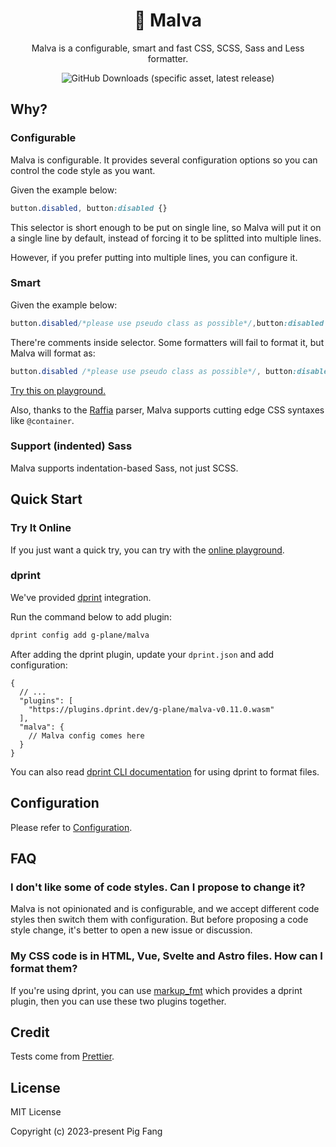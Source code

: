 <h1 align="center">🌷 Malva</h1>

<p align="center">
Malva is a configurable, smart and fast CSS, SCSS, Sass and Less formatter.
</p>
<p align="center">
<img alt="GitHub Downloads (specific asset, latest release)" src="https://img.shields.io/github/downloads/g-plane/malva/latest/plugin.wasm?style=flat-square">
</p>

## Why?

### Configurable

Malva is configurable. It provides several configuration options so you can
control the code style as you want.

Given the example below:

```css
button.disabled, button:disabled {}
```

This selector is short enough to be put on single line,
so Malva will put it on a single line by default,
instead of forcing it to be splitted into multiple lines.

However, if you prefer putting into multiple lines, you can configure it.

### Smart

Given the example below:

```css
button.disabled/*please use pseudo class as possible*/,button:disabled {}
```

There're comments inside selector. Some formatters will fail to format it, but Malva will format as:

```css
button.disabled /*please use pseudo class as possible*/, button:disabled {}
```

[Try this on playground.](https://malva-play.vercel.app/?code=H4sIAAAAAAAAA0sqLSnJz9NLySxOTMpJTdHXKshJTSxOVSgF4oLi1NKUfIXknMTiYoXEYoWC%2FOLiTKAqLX2dJLA2K5g2hepaAIB7SA1JAAAA&config=H4sIAAAAAAAAA6uuBQBDv6ajAgAAAA%3D%3D&syntax=css)

Also, thanks to the [Raffia](https://github.com/g-plane/raffia) parser,
Malva supports cutting edge CSS syntaxes like `@container`.

### Support (indented) Sass

Malva supports indentation-based Sass, not just SCSS.

## Quick Start

### Try It Online

If you just want a quick try, you can try with the [online playground](https://malva-play.vercel.app/).

### dprint

We've provided [dprint](https://dprint.dev/) integration.

Run the command below to add plugin:

```bash
dprint config add g-plane/malva
```

After adding the dprint plugin, update your `dprint.json` and add configuration:

```jsonc
{
  // ...
  "plugins": [
    "https://plugins.dprint.dev/g-plane/malva-v0.11.0.wasm"
  ],
  "malva": {
    // Malva config comes here
  }
}
```

You can also read [dprint CLI documentation](https://dprint.dev/cli/) for using dprint to format files.

## Configuration

Please refer to [Configuration](https://malva.netlify.app/config/index.html).

## FAQ

### I don't like some of code styles. Can I propose to change it?

Malva is not opinionated and is configurable,
and we accept different code styles then switch them with configuration.
But before proposing a code style change, it's better to open a new issue or discussion.

### My CSS code is in HTML, Vue, Svelte and Astro files. How can I format them?

If you're using dprint, you can use [markup_fmt](https://github.com/g-plane/markup_fmt)
which provides a dprint plugin, then you can use these two plugins together.

## Credit

Tests come from [Prettier](https://github.com/prettier/prettier/tree/main/tests/format).

## License

MIT License

Copyright (c) 2023-present Pig Fang

